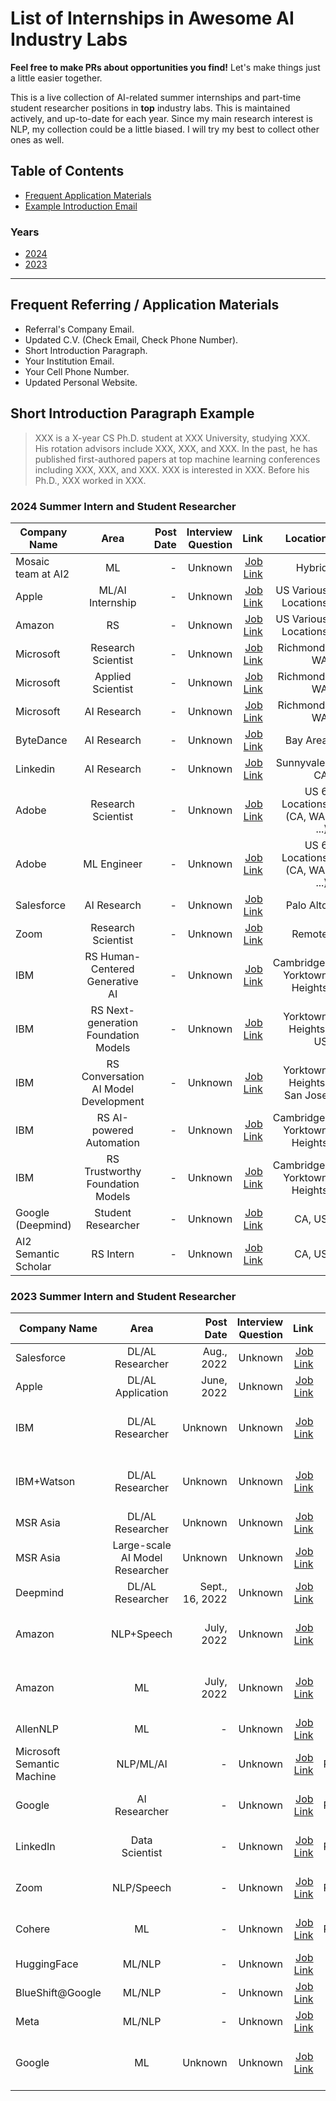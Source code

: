 # List of Internships in Awesome AI Industry Labs

**Feel free to make PRs about opportunities you find!** Let's make things just a little easier together.

This is a live collection of AI-related summer internships and part-time student researcher positions in **top** industry labs. This is maintained actively, and up-to-date for each year. Since my main research interest is NLP, my collection could be a little biased. I will try my best to collect other ones as well.

## Table of Contents  
- [Frequent Application Materials](#materials)
- [Example Introduction Email](#intro)   

### Years
- [2024](#2024)    
- [2023](#2023) 

---

<a name="materials"/>     

## Frequent Referring / Application Materials

- Referral's Company Email.
- Updated C.V. (Check Email, Check Phone Number).
- Short Introduction Paragraph.
- Your Institution Email.
- Your Cell Phone Number.
- Updated Personal Website.

<a name="intro"/>

## Short Introduction Paragraph Example

> XXX is a X-year CS Ph.D. student at XXX University, studying XXX. His rotation advisors include XXX, XXX, and XXX. In the past, he has published first-authored papers at top machine learning conferences including XXX, XXX, and XXX. XXX is interested in XXX. Before his Ph.D., XXX worked in XXX.

<a name="2024"/>

### 2024 Summer Intern and Student Researcher
| Company Name  |       Area    | Post Date    | Interview Question | Link | Location | Applied/Referred |
| ------------- |:-------------:| ------------:|       ------------:| ----:|     ----:|             ----:|
| Mosaic team at AI2    | ML         | -  | Unknown            | [Job Link](https://boards.greenhouse.io/thealleninstitute/jobs/2171558) | Hybrid |  |
| Apple    | ML/AI Internship         | - | Unknown            | [Job Link](https://jobs.apple.com/en-us/details/200480066/machine-learning-ai-internships?team=STDNT) | US Various Locations | |
| Amazon    | RS         | - | Unknown            | [Job Link](https://www.amazon.jobs/en/jobs/2426896/2024-summer-research-science-internship-united-states-phd-student-science-recruiting) | US Various Locations | |
| Microsoft    | Research Scientist         | - | Unknown            | [Job Link](https://jobs.careers.microsoft.com/global/en/job/1627154/Research-Sciences-Intern) | Richmond, WA | |
| Microsoft    | Applied Scientist         | - | Unknown            | [Job Link](https://jobs.careers.microsoft.com/global/en/job/1602351/Applied-Scientist%3a-PhD-Internship-Opportunities) | Richmond, WA | |
| Microsoft    | AI Research         | - | Unknown            | [Job Link](https://jobs.careers.microsoft.com/global/en/job/1627619/AI-Researcher%3A-PhD-Internship-Opportunities-Microsoft-Research) | Richmond, WA | |
| ByteDance    | AI Research         | - | Unknown            | [Job Link](https://www.linkedin.com/jobs/view/3690915816/?refId=ByteString(length%3D16%2Cbytes%3Dc8339841...722fbede)&trackingId=FfRwpgmaRnpgGe1PdzQNqA%3D%3D) | Bay Area | |
| Linkedin    | AI Research         | - | Unknown            | [Job Link](https://www.linkedin.com/jobs/view/applied-research-internship-phd-summer-2024-at-linkedin-3724372502/) | Sunnyvale, CA | |
| Adobe    | Research Scientist         | - | Unknown            | [Job Link](https://careers.adobe.com/us/en/job/R141275/2024-Intern-Research-Scientist-Engineer) | US 6 Locations (CA, WA, ...) | |
| Adobe    | ML Engineer        | - | Unknown            | [Job Link](https://careers.adobe.com/us/en/job/R141150/2024-Intern-Machine-Learning-Engineer) | US 6 Locations (CA, WA, ...) | |
| Salesforce    | AI Research       | - | Unknown            | [Job Link](https://salesforce.wd12.myworkdayjobs.com/en-US/External_Career_Site/job/California---Palo-Alto/Summer-2024--Intern--AI-Research_JR219480-2?CF_-_REC_-_LRV_-_Job_Posting_Anchor_-_Country_from_Job_Posting_Location_Extended=bc33aa3152ec42d4995f4791a106ed09&workerSubType=3a910852b2c31010f48d2cefdccd0000) |  Palo Alto | |
| Zoom    |    Research Scientist     | - | Unknown            | [Job Link](https://careers.zoom.us/jobs/2024-ai-research-scientist-intern-remote-united-states) | Remote | |
| IBM    |    RS Human-Centered Generative AI   | - | Unknown            | [Job Link](https://careers.ibm.com/job/19183629/2024-intern-research-scientist-human-centered-generative-ai-remote/?codes=WEB_SEARCH_NA&_gl=1*2v75dv*_ga*MTU2NTI1Nzg0Mi4xNjk2MDQ3NTc2*_ga_FYECCCS21D*MTY5NjA0NzU3NS4xLjEuMTY5NjA0NzYwMi4wLjAuMA..) | Cambridge, Yorktown Heights | |
| IBM    |    RS Next-generation Foundation Models     | - | Unknown            | [Job Link](https://careers.ibm.com/job/19183613/2024-intern-research-scientist-next-generation-foundation-models-yorktown-heights-ny/?codes=WEB_SEARCH_NA&_gl=1*2v75dv*_ga*MTU2NTI1Nzg0Mi4xNjk2MDQ3NTc2*_ga_FYECCCS21D*MTY5NjA0NzU3NS4xLjEuMTY5NjA0NzYwMi4wLjAuMA..) | Yorktown Heights, US | |
| IBM    |    RS Conversation AI Model Development     | - | Unknown            | [Job Link](https://careers.ibm.com/job/19180978/2024-intern-research-scientist-conversation-ai-model-development-remote/?codes=WEB_SEARCH_NA&_gl=1*2v75dv*_ga*MTU2NTI1Nzg0Mi4xNjk2MDQ3NTc2*_ga_FYECCCS21D*MTY5NjA0NzU3NS4xLjEuMTY5NjA0NzYwMi4wLjAuMA..) | Yorktown Heights, San Jose | |
| IBM    |    RS AI-powered Automation     | - | Unknown            | [Job Link](https://careers.ibm.com/job/19180976/2024-intern-research-scientist-ai-powered-automation-remote/?codes=WEB_SEARCH_NA&_gl=1*2v75dv*_ga*MTU2NTI1Nzg0Mi4xNjk2MDQ3NTc2*_ga_FYECCCS21D*MTY5NjA0NzU3NS4xLjEuMTY5NjA0NzYwMi4wLjAuMA..) | Cambridge, Yorktown Heights | |
| IBM    |    RS Trustworthy Foundation Models     | - | Unknown            | [Job Link](https://careers.ibm.com/job/19183611/2024-intern-research-scientist-trustworthy-foundation-models-remote/?codes=WEB_SEARCH_NA&_gl=1*2v75dv*_ga*MTU2NTI1Nzg0Mi4xNjk2MDQ3NTc2*_ga_FYECCCS21D*MTY5NjA0NzU3NS4xLjEuMTY5NjA0NzYwMi4wLjAuMA..) | Cambridge, Yorktown Heights | |
| Google (Deepmind)    |    Student Researcher    | - | Unknown            | [Job Link](https://docs.google.com/forms/d/e/1FAIpQLSe3ZRX1NRnEIsY8auUU-wsMi-EZazqD754gY2QXKZwpCs0wBQ/viewform) | CA, US | |
| AI2 Semantic Scholar    |   RS Intern    | - | Unknown            | [Job Link](https://boards.greenhouse.io/thealleninstitute/jobs/2172007) | CA, US | |

<a name="2023"/>

### 2023 Summer Intern and Student Researcher
| Company Name  |       Area    | Post Date    | Interview Question | Link | Location | Applied/Referred |
| ------------- |:-------------:| ------------:|       ------------:| ----:|     ----:|             ----:|
| Salesforce    | DL/AL  Researcher | Aug., 2022   | Unknown            | [Job Link](https://salesforce.wd1.myworkdayjobs.com/en-US/Futureforce_Internships/job/California---Palo-Alto/XMLNAME-2023-Research-Intern---Salesforce-Research-Tableau-Research_JR158577-1?d=cta-summer-view-sjb-1) | Seattle, Bay Area | Referred |
| Apple    | DL/AL Application         | June, 2022   | Unknown            | [Job Link](https://jobs.apple.com/en-us/details/200389050/machine-learning-ai-internship?team=STDNT) | Bay Area | Applied |
| IBM    | DL/AL Researcher         | Unknown   | Unknown            | [Job Link](https://careers.ibm.com/job/16581370/2023-return-intern-research-scientist-artificial-intelligence-remote/?codes=IBM_CareerWebSite) | San Jose, CA; Cambridge, MA; Yorktown Heights, NY | Applied |
| IBM+Watson    | DL/AL Researcher         | Unknown   | Unknown            | [Job Link](https://careers.ibm.com/job/16615779/2023-intern-research-mit-ibm-watson-ai-summer-intern-remote/?codes=IBM_CareerWebSite) | Cambridge, MA or Yorktown Heights, N |  |
| MSR Asia    | DL/AL Researcher         | Unknown   | Unknown            | [Job Link](https://www.microsoft.com/en-us/research/opportunity/deep-learning-research-intern-msra-shanghai-research-group/) | Shanghai, China |  |
| MSR Asia    | Large-scale AI Model Researcher         | Unknown   | Unknown            | [Job Link](https://www.microsoft.com/en-us/research/opportunity/large-scale-ai-models-continual-learning-research-intern-msr-asia-networking-research-group/) | Beijing, China |  |
| Deepmind    | DL/AL Researcher         | Sept., 16, 2022   | Unknown            | [Job Link](https://www.deepmind.com/careers/internships?sort=alphabetical) | Unknown |  |
| Amazon    | NLP+Speech         | July, 2022   | Unknown            | [Job Link](https://www.amazon.jobs/en/jobs/2171934/2023-applied-science-internship-natural-language-processing-and-speech-technologies-united-states?cmpid=bsp-amazon-science) | multiple locations across the United States | Referred |
| Amazon    | ML         | July, 2022   | Unknown            | [Job Link](https://www.amazon.jobs/en/jobs/2156173/2023-applied-science-internship-machine-learning-united-states?cmpid=bsp-amazon-science) | multiple locations across the United States | Referred |
| AllenNLP    | ML         | -  | Unknown            | [Job Link](https://boards.greenhouse.io/thealleninstitute/jobs/2171612) | Remote Hybrid |  |
| Microsoft Semantic Machine    | NLP/ML/AI         | -  | Unknown            | [Job Link](https://careers.microsoft.com/us/en/job/1476274/Research-Intern-Semantic-Machines-Multi-Turn-Task-Oriented-Dialogue) | In-Person/Remote Hybrid |  |
| Google    | AI Researcher        | -  | Unknown            | [Job Link](https://careers.google.com/jobs/results/120135485411467974-research-intern-phd-summer-2023/?company=Google&company=Waymo&company=X&distance=50&employment_type=INTERN&page=2&src=Online%2FGoogle%20Website%2FByF&utm_campaign=ByF&utm_medium=careers_site%20&utm_source=Online%20) | In-Person/Remote Hybrid | Applied |
| LinkedIn   | Data Scientist       | -  | Unknown            | [Job Link](https://www.linkedin.com/jobs/view/applied-research-intern-at-linkedin-3296009618/?utm_campaign=google_jobs_apply&utm_source=google_jobs_apply&utm_medium=organic) | In-Person/Remote Hybrid | Applied |
| Zoom   | NLP/Speech    | -  | Unknown            | [Job Link](https://careers.zoom.us/jobs/2023-machine-learning-research-intern-san-jose-california-united-states-92c4e8bd-5b1a-4093-b582-382ed0c07cd7?utm_campaign=google_jobs_apply&utm_source=google_jobs_apply&utm_medium=organic) | In-Person/Remote Hybrid |  |
| Cohere   | ML       | -  | Unknown            | [Job Link](https://angel.co/company/cohere-ai/jobs/2440532-machine-learning-intern-summer-2023?utm_campaign=google_jobs_apply&utm_source=google_jobs_apply&utm_medium=organic) | In-Person/Remote Hybrid |  |
| HuggingFace   | ML/NLP       | -  | Unknown            | [Job Link](https://huggingface.co/blog/interns-2023) | Remote |  |
| BlueShift@Google   | ML/NLP       | -  | Unknown            | [Job Link](https://docs.google.com/forms/d/e/1FAIpQLSe11v7AYyl8VtoiWc9DItNxnBTCdgHxAQciSDWNyOCijxkCqg/viewform) | Remote |  |
| Meta   | ML/NLP       | -  | Unknown            | [Job Link](https://www.metacareers.com/jobs/547270586848082/) | Remote |  |
| Google    | ML         | Unknown   | Unknown            | [Job Link](https://careers.google.com/jobs/results/90561535148991174-student-researcher-phd-2022/?degree=DOCTORATE&distance=50&employment_type=INTERN&location=California,%20USA) | multiple locations across the United States | Applied |
